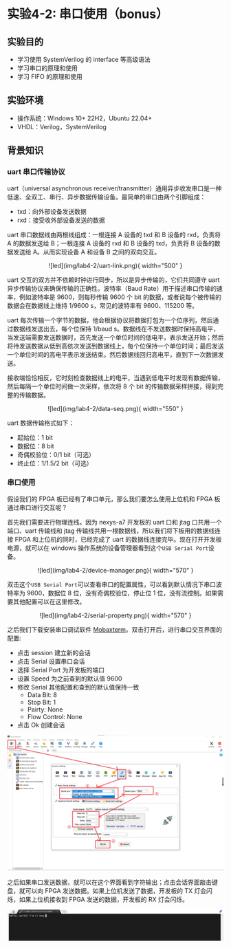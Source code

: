 # 实验4-2: 串口使用（bonus）

## 实验目的

- 学习使用 SystemVerilog 的 interface 等高级语法
- 学习串口的原理和使用
- 学习 FIFO 的原理和使用

## 实验环境

- 操作系统：Windows 10+ 22H2，Ubuntu 22.04+
- VHDL：Verilog，SystemVerilog

## 背景知识

### uart 串口传输协议

uart（universal asynchronous receiver/transmitter）通用异步收发串口是一种低速、全双工、串行、异步数据传输设备。最简单的串口由两个引脚组成：

* txd：向外部设备发送数据
* rxd：接受收外部设备发送的数据

uart 串口数据线由两根线组成：一根连接 A 设备的 txd 和 B 设备的 rxd，负责将 A 的数据发送给 B；一根连接 A 设备的 rxd 和 B 设备的 txd，负责将 B 设备的数据发送给 A。从而实现设备 A 和设备 B 之间的双向交互。

<center>
![led](img/lab4-2/uart-link.png){ width="500" }
</center>

uart 交互的双方并不依赖时钟进行同步，所以是异步传输的，它们共同遵守 uart 异步传输协议来确保传输的正确性。波特率（Baud Rate）用于描述串口传输的速率，例如波特率是 9600，则每秒传输 9600 个 bit 的数据，或者说每个被传输的数据会在数据线上维持 1/9600 s，常见的波特率有 9600、115200 等。

uart 每次传输一个字节的数据，他会根据协议将数据打包为一个位序列，然后通过数据线发送出去，每个位保持 1/baud s。数据线在不发送数据时保持高电平，当发送端需要发送数据时，首先发送一个单位时间的低电平，表示发送开始；然后将待发送数据从低到高依次发送到数据线上，每个位保持一个单位时间；最后发送一个单位时间的高电平表示发送结束。然后数据线回归高电平，直到下一次数据发送。

接收端恰恰相反，它时刻检查数据线上的电平，当遇到低电平时发现有数据传输，然后每隔一个单位时间做一次采样，依次将 8 个 bit 的传输数据采样拼接，得到完整的传输数据。

<center>
![led](img/lab4-2/data-seq.png){ width="550" }
</center>

uart 数据传输格式如下：

* 起始位：1 bit
* 数据位：8 bit
* 奇偶校验位：0/1 bit（可选）
* 终止位：1/1.5/2 bit（可选）

### 串口使用

假设我们的 FPGA 板已经有了串口单元，那么我们要怎么使用上位机和 FPGA 板通过串口进行交互呢？

首先我们需要进行物理连线。因为 nexys-a7 开发板的 uart 口和 jtag 口共用一个端口、uart 传输线和 jtag 传输线共用一根数据线，所以我们将下板用的数据线连接 FPGA 和上位机的同时，已经完成了 uart 的数据线连接完毕。现在打开开发板电源，就可以在 windows 操作系统的设备管理器看到这个`USB Serial Port`设备。

<center>
![led](img/lab4-2/device-manager.png){ width="570" }
</center>

双击这个`USB Serial Port`可以查看串口的配置属性，可以看到默认情况下串口波特率为 9600，数据位 8 位，没有奇偶校验位，停止位 1 位，没有流控制。如果需要其他配置可以在这里修改。

<center>
![led](img/lab4-2/serial-property.png){ width="570" }
</center>

之后我们下载安装串口调试软件 [Mobaxterm](https://mobaxterm.mobatek.net/)。双击打开后，进行串口交互界面的配置:

* 点击 session 建立新的会话
* 点击 Serial 设置串口会话
* 选择 Serial Port 为开发板的端口
* 设置 Speed 为之前查到的默认值 9600
* 修改 Serial 其他配置和查到的默认值保持一致
    - Data Bit: 8
    - Stop Bit: 1
    - Pairty: None
    - Flow Control: None
* 点击 Ok 创建会话

![mobaxterm-configuration](img/lab4-2/mobaxterm-configure.png)

之后如果串口发送数据，就可以在这个界面看到字符输出；点击会话界面敲击键盘，就可以向 FPGA 发送数据。如果上位机发送了数据，开发板的 TX 灯会闪烁，如果上位机接收到 FPGA 发送的数据，开发板的 RX 灯会闪烁。

![uart-receive](img/lab4-2/uart-receive.png)



